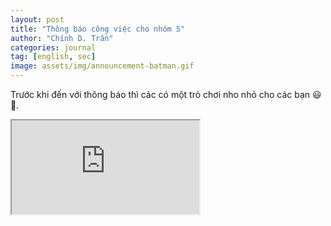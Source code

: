 ```yaml
---
layout: post
title: "Thông báo công việc cho nhóm 5"
author: "Chính D. Trần"
categories: journal
tag: [english, sec]
image: assets/img/announcement-batman.gif
---
```

Trước khi đến với thông báo thì các có một trò chơi nho nhỏ cho các bạn 😃🥳.

<div style="width=100%">
<iframe src="https://codingnepalweb.com/demos/memory-card-game-javascript/">
</div>

## Về việc nộp quỹ CLB và chuẩn bị tiết mục cho sinh nhật SEC 
### Về việc nộp quỹ CLB
Để duy trì hoạt động của CLB thì mỗi tháng các thành viên sẽ cần đóng quỹ.

Số tiền đóng quỹ tháng 11 là **70.000 VNĐ cho mỗi thành viên**.

Các bạn trong nhóm mình chuyển lại tiền đóng quỹ cho mình theo STK hoặc mã QR sau nhá. Nhớ ghi nội dung chuyển khoản là `HO_VA_TEN nop quy SEC`. Các bạn nộp rồi chụp lại ảnh và cf ở phần bình luận dưới bài viết này nhá.
### Về việc chuẩn bị tiết mục văn nghệ cho sinh nhật SEC
Sắp tới CLB mình sẽ có một sự kiện lớn đó chính là sinh nhật của CLB. Trong chương trình sinh nhật của CLB thì sẽ có một cuộc thi văn nghệ giữa các nhóm.

**Nhóm mình cần chuẩn bị một tiết mục (đơn giản thôi) để tham dự 🥹.**

Mình thì không biết gì về văn nghệ nên bạn nào có ý tưởng thì có thể thoải mái đóng góp ở phần bình luận nhá. Có thể chúng ta sẽ cần một cuộc họp để bàn và triển khai, cái này thì mình sẽ thông báo sau.

Các bạn cf lại đã rõ thông tin cả hai phần nhá!

Tiện thể thì đọc thêm mấy bài trong blog của mình đi, like share càng tốt.

Vậy thôi, hết rồi.

